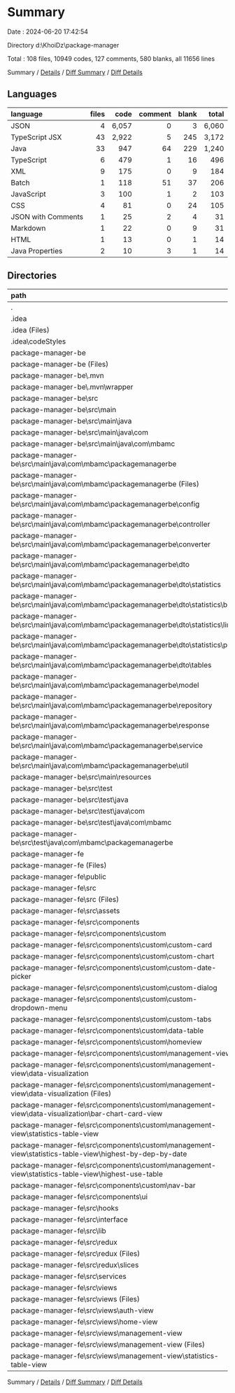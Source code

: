 # Summary

Date : 2024-06-20 17:42:54

Directory d:\\KhoiDz\\package-manager

Total : 108 files,  10949 codes, 127 comments, 580 blanks, all 11656 lines

Summary / [Details](details.md) / [Diff Summary](diff.md) / [Diff Details](diff-details.md)

## Languages
| language | files | code | comment | blank | total |
| :--- | ---: | ---: | ---: | ---: | ---: |
| JSON | 4 | 6,057 | 0 | 3 | 6,060 |
| TypeScript JSX | 43 | 2,922 | 5 | 245 | 3,172 |
| Java | 33 | 947 | 64 | 229 | 1,240 |
| TypeScript | 6 | 479 | 1 | 16 | 496 |
| XML | 9 | 175 | 0 | 9 | 184 |
| Batch | 1 | 118 | 51 | 37 | 206 |
| JavaScript | 3 | 100 | 1 | 2 | 103 |
| CSS | 4 | 81 | 0 | 24 | 105 |
| JSON with Comments | 1 | 25 | 2 | 4 | 31 |
| Markdown | 1 | 22 | 0 | 9 | 31 |
| HTML | 1 | 13 | 0 | 1 | 14 |
| Java Properties | 2 | 10 | 3 | 1 | 14 |

## Directories
| path | files | code | comment | blank | total |
| :--- | ---: | ---: | ---: | ---: | ---: |
| . | 108 | 10,949 | 127 | 580 | 11,656 |
| .idea | 6 | 101 | 0 | 0 | 101 |
| .idea (Files) | 4 | 89 | 0 | 0 | 89 |
| .idea\\codeStyles | 2 | 12 | 0 | 0 | 12 |
| package-manager-be | 37 | 1,147 | 118 | 276 | 1,541 |
| package-manager-be (Files) | 2 | 190 | 51 | 46 | 287 |
| package-manager-be\\.mvn | 1 | 2 | 0 | 1 | 3 |
| package-manager-be\\.mvn\\wrapper | 1 | 2 | 0 | 1 | 3 |
| package-manager-be\\src | 34 | 955 | 67 | 229 | 1,251 |
| package-manager-be\\src\\main | 33 | 946 | 67 | 224 | 1,237 |
| package-manager-be\\src\\main\\java | 32 | 938 | 64 | 224 | 1,226 |
| package-manager-be\\src\\main\\java\\com | 32 | 938 | 64 | 224 | 1,226 |
| package-manager-be\\src\\main\\java\\com\\mbamc | 32 | 938 | 64 | 224 | 1,226 |
| package-manager-be\\src\\main\\java\\com\\mbamc\\packagemanagerbe | 32 | 938 | 64 | 224 | 1,226 |
| package-manager-be\\src\\main\\java\\com\\mbamc\\packagemanagerbe (Files) | 1 | 15 | 0 | 6 | 21 |
| package-manager-be\\src\\main\\java\\com\\mbamc\\packagemanagerbe\\config | 1 | 15 | 41 | 3 | 59 |
| package-manager-be\\src\\main\\java\\com\\mbamc\\packagemanagerbe\\controller | 4 | 212 | 4 | 40 | 256 |
| package-manager-be\\src\\main\\java\\com\\mbamc\\packagemanagerbe\\converter | 2 | 61 | 7 | 12 | 80 |
| package-manager-be\\src\\main\\java\\com\\mbamc\\packagemanagerbe\\dto | 9 | 120 | 0 | 35 | 155 |
| package-manager-be\\src\\main\\java\\com\\mbamc\\packagemanagerbe\\dto\\statistics | 4 | 48 | 0 | 16 | 64 |
| package-manager-be\\src\\main\\java\\com\\mbamc\\packagemanagerbe\\dto\\statistics\\bar | 1 | 16 | 0 | 5 | 21 |
| package-manager-be\\src\\main\\java\\com\\mbamc\\packagemanagerbe\\dto\\statistics\\line | 2 | 20 | 0 | 8 | 28 |
| package-manager-be\\src\\main\\java\\com\\mbamc\\packagemanagerbe\\dto\\statistics\\pie | 1 | 12 | 0 | 3 | 15 |
| package-manager-be\\src\\main\\java\\com\\mbamc\\packagemanagerbe\\dto\\tables | 5 | 72 | 0 | 19 | 91 |
| package-manager-be\\src\\main\\java\\com\\mbamc\\packagemanagerbe\\model | 2 | 60 | 0 | 20 | 80 |
| package-manager-be\\src\\main\\java\\com\\mbamc\\packagemanagerbe\\repository | 3 | 81 | 0 | 20 | 101 |
| package-manager-be\\src\\main\\java\\com\\mbamc\\packagemanagerbe\\response | 3 | 42 | 0 | 11 | 53 |
| package-manager-be\\src\\main\\java\\com\\mbamc\\packagemanagerbe\\service | 5 | 178 | 4 | 47 | 229 |
| package-manager-be\\src\\main\\java\\com\\mbamc\\packagemanagerbe\\util | 2 | 154 | 8 | 30 | 192 |
| package-manager-be\\src\\main\\resources | 1 | 8 | 3 | 0 | 11 |
| package-manager-be\\src\\test | 1 | 9 | 0 | 5 | 14 |
| package-manager-be\\src\\test\\java | 1 | 9 | 0 | 5 | 14 |
| package-manager-be\\src\\test\\java\\com | 1 | 9 | 0 | 5 | 14 |
| package-manager-be\\src\\test\\java\\com\\mbamc | 1 | 9 | 0 | 5 | 14 |
| package-manager-be\\src\\test\\java\\com\\mbamc\\packagemanagerbe | 1 | 9 | 0 | 5 | 14 |
| package-manager-fe | 65 | 9,701 | 9 | 304 | 10,014 |
| package-manager-fe (Files) | 11 | 6,228 | 3 | 21 | 6,252 |
| package-manager-fe\\public | 1 | 1 | 0 | 0 | 1 |
| package-manager-fe\\src | 53 | 3,472 | 6 | 283 | 3,761 |
| package-manager-fe\\src (Files) | 6 | 122 | 1 | 29 | 152 |
| package-manager-fe\\src\\assets | 1 | 1 | 0 | 0 | 1 |
| package-manager-fe\\src\\components | 31 | 2,850 | 2 | 192 | 3,044 |
| package-manager-fe\\src\\components\\custom | 18 | 1,846 | 2 | 75 | 1,923 |
| package-manager-fe\\src\\components\\custom\\custom-card | 1 | 31 | 0 | 2 | 33 |
| package-manager-fe\\src\\components\\custom\\custom-chart | 3 | 361 | 0 | 9 | 370 |
| package-manager-fe\\src\\components\\custom\\custom-date-picker | 1 | 133 | 0 | 6 | 139 |
| package-manager-fe\\src\\components\\custom\\custom-dialog | 1 | 30 | 0 | 2 | 32 |
| package-manager-fe\\src\\components\\custom\\custom-dropdown-menu | 1 | 49 | 0 | 4 | 53 |
| package-manager-fe\\src\\components\\custom\\custom-tabs | 1 | 20 | 0 | 4 | 24 |
| package-manager-fe\\src\\components\\custom\\data-table | 2 | 281 | 2 | 12 | 295 |
| package-manager-fe\\src\\components\\custom\\homeview | 1 | 219 | 0 | 9 | 228 |
| package-manager-fe\\src\\components\\custom\\management-view | 5 | 612 | 0 | 17 | 629 |
| package-manager-fe\\src\\components\\custom\\management-view\\data-visualization | 3 | 543 | 0 | 11 | 554 |
| package-manager-fe\\src\\components\\custom\\management-view\\data-visualization (Files) | 2 | 494 | 0 | 8 | 502 |
| package-manager-fe\\src\\components\\custom\\management-view\\data-visualization\\bar-chart-card-view | 1 | 49 | 0 | 3 | 52 |
| package-manager-fe\\src\\components\\custom\\management-view\\statistics-table-view | 2 | 69 | 0 | 6 | 75 |
| package-manager-fe\\src\\components\\custom\\management-view\\statistics-table-view\\highest-by-dep-by-date | 1 | 27 | 0 | 2 | 29 |
| package-manager-fe\\src\\components\\custom\\management-view\\statistics-table-view\\highest-use-table | 1 | 42 | 0 | 4 | 46 |
| package-manager-fe\\src\\components\\custom\\nav-bar | 2 | 110 | 0 | 10 | 120 |
| package-manager-fe\\src\\components\\ui | 13 | 1,004 | 0 | 117 | 1,121 |
| package-manager-fe\\src\\hooks | 1 | 7 | 0 | 2 | 9 |
| package-manager-fe\\src\\interface | 2 | 58 | 0 | 8 | 66 |
| package-manager-fe\\src\\lib | 1 | 5 | 0 | 2 | 7 |
| package-manager-fe\\src\\redux | 3 | 113 | 1 | 10 | 124 |
| package-manager-fe\\src\\redux (Files) | 1 | 12 | 0 | 2 | 14 |
| package-manager-fe\\src\\redux\\slices | 2 | 101 | 1 | 8 | 110 |
| package-manager-fe\\src\\services | 2 | 120 | 2 | 15 | 137 |
| package-manager-fe\\src\\views | 6 | 196 | 0 | 25 | 221 |
| package-manager-fe\\src\\views (Files) | 1 | 25 | 0 | 4 | 29 |
| package-manager-fe\\src\\views\\auth-view | 1 | 6 | 0 | 2 | 8 |
| package-manager-fe\\src\\views\\home-view | 1 | 20 | 0 | 4 | 24 |
| package-manager-fe\\src\\views\\management-view | 3 | 145 | 0 | 15 | 160 |
| package-manager-fe\\src\\views\\management-view (Files) | 2 | 99 | 0 | 11 | 110 |
| package-manager-fe\\src\\views\\management-view\\statistics-table-view | 1 | 46 | 0 | 4 | 50 |

Summary / [Details](details.md) / [Diff Summary](diff.md) / [Diff Details](diff-details.md)